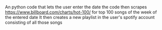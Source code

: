 An python code that lets the user enter the date 
the code then scrapes https://www.billboard.com/charts/hot-100/ for top 100 songs of the week of the entered date 
It then creates a new playlist in the user's spotify account consisting of all those songs 
